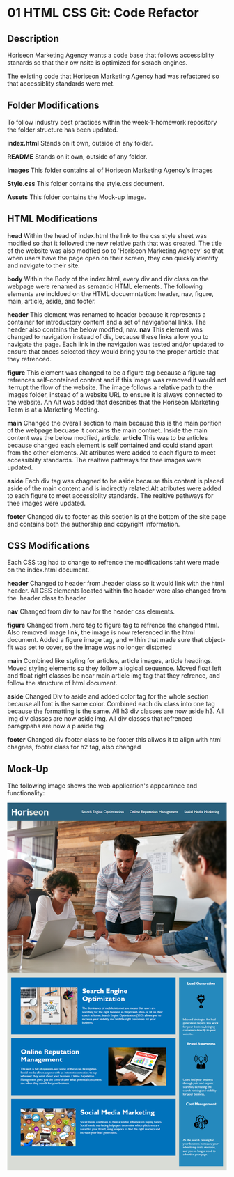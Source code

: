 # 01 HTML CSS Git: Code Refactor

## Description

  Horiseon Marketing Agency wants a code base that follows accessiblity stanards so that their ow nsite is optimized for serach engines. 

  The existing code that Horiseon Marketing Agency had was refactored so that accessiblity standards were met. 

## Folder Modifications
  To follow industry best practices within the week-1-homework repository the folder structure has been updated. 

  **index.html** 
  Stands on it own, outside of any folder.
  
  **README** 
  Stands on it own, outside of any folder.
  
  **Images** 
  This folder contains all of Horiseon Marketing Agency's images

  **Style.css** 
  This folder contains the style.css document. 

  **Assets**
  This folder contains the Mock-up image. 

## HTML Modifications
  
  **head**
  Within the head of index.html the link to the css style sheet was modfied so that it followed the new relative path that was created. The title of the website was also modfied so to 'Horiseon Marketing Agnecy' so that when users have the page open on their screen, they can quickly identify and navigate to their site. 
  
  **body**
  Within the Body of the index.html, every div and div class on the webpage were renamed as semantic HTML elements. The following elements are incldued on the HTML docuemntation: header, nav, figure, main, article, aside, and footer. 
  
  **header**
    This element was renamed to header because it represents a container for introductory content and a set of navigational links. The header also contains the below modfied, nav. 
  **nav**
    This element was changed to navigation instead of div, because these links allow you to navigate the page. Each link in the navigation was tested and/or updated to ensure that onces selected they would bring you to the proper article that they refrenced. 

  **figure**
    This element was changed to be a figure tag because a figure tag refrences self-contained content and if this image was removed it would not iterrupt the flow of the website. The image follows a relative path to the images folder, instead of a website URL to ensure it is always connected to the website. An Alt was added that describes that the Horiseon Marketing Team is at a Marketing Meeting. 

  **main**
    Changed the overall section to main because this is the main porition of the webpage becuase it contains the main contnet. Inside the main content was the below modfied, article.
  **article**
   This was to be articles because changed each element is self contained and could stand apart from the other elements. Alt atributes were added to each figure to meet accessiblity standards. The realtive pathways for thee images were updated. 
  
  **aside**
  Each div tag was chagned to be aside because this content is placed aside of the main content and is indirectly related.Alt atributes were added to each figure to meet accessiblity standards. The realtive pathways for thee images were updated. 
  
  **footer**
  Changed div to footer as this section is at the bottom of the site page and contains both the authorship and copyright information.

## CSS Modifications
  Each CSS tag had to change to refrence the modfications taht were made on the index.html document. 
  
  **header**
  Changed to header from .header class so it would link with the html header. All CSS elements located within the header were also changed from the .header class to header 

  **nav**
  Changed from div to nav for the header css elements.

  **figure**
  Changed from .hero tag to figure tag to refrence the changed html. Also removed image link, the image is now referenced in the html document. Added a figure image tag, and within that made sure that object-fit was set to cover, so the image was no longer distorted

  **main**
  Combined like styling for articles, article images, article headings. Moved styling elements so they follow a logical sequence. Moved float left and float right classes be near main article img tag that they refrence, and follow the structure of html document.
  
  **aside**
  Changed Div to aside and added color tag for the whole section because all font is the same color. Combined each div class into one tag because the formatting is the same. All h3 div classes are now aside h3. All img div classes are now aside img. All div classes that refrenced paragrpahs are now a p aside tag 

  **footer**
  Changed div footer class to be footer this allwos it to align with html chagnes, footer class for h2 tag, also changed
  

## Mock-Up

The following image shows the web application's appearance and functionality:

![code refactor demo](./Assets/01-html-css-git-homework-demo.png)